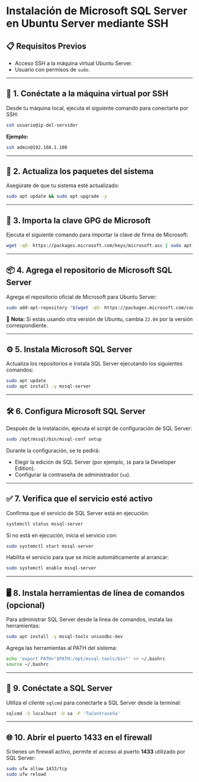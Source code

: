 # Instalación de Microsoft SQL Server en Ubuntu Server mediante SSH

## 📋 **Requisitos Previos**
- Acceso SSH a la máquina virtual Ubuntu Server.
- Usuario con permisos de `sudo`.

---

## 🔐 **1. Conéctate a la máquina virtual por SSH**
Desde tu máquina local, ejecuta el siguiente comando para conectarte por SSH:

```bash
ssh usuario@ip-del-servidor
```

**Ejemplo:**

```bash
ssh admin@192.168.1.100
```

---

## 🔄 **2. Actualiza los paquetes del sistema**
Asegúrate de que tu sistema esté actualizado:

```bash
sudo apt update && sudo apt upgrade -y
```

---

## 🔑 **3. Importa la clave GPG de Microsoft**
Ejecuta el siguiente comando para importar la clave de firma de Microsoft:

```bash
wget -qO- https://packages.microsoft.com/keys/microsoft.asc | sudo apt-key add -
```

---

## 📦 **4. Agrega el repositorio de Microsoft SQL Server**
Agrega el repositorio oficial de Microsoft para Ubuntu Server:

```bash
sudo add-apt-repository "$(wget -qO- https://packages.microsoft.com/config/ubuntu/22.04/mssql-server-2022.list)"
```

🔔 **Nota:** Si estás usando otra versión de Ubuntu, cambia `22.04` por la versión correspondiente.

---

## ⚙️ **5. Instala Microsoft SQL Server**
Actualiza los repositorios e instala SQL Server ejecutando los siguientes comandos:

```bash
sudo apt update
sudo apt install -y mssql-server
```

---

## 🛠️ **6. Configura Microsoft SQL Server**
Después de la instalación, ejecuta el script de configuración de SQL Server:

```bash
sudo /opt/mssql/bin/mssql-conf setup
```

Durante la configuración, se te pedirá:
- Elegir la edición de SQL Server (por ejemplo, `16` para la Developer Edition).
- Configurar la contraseña de administrador (`sa`).

---

## ✅ **7. Verifica que el servicio esté activo**
Confirma que el servicio de SQL Server está en ejecución:

```bash
systemctl status mssql-server
```

Si no está en ejecución, inicia el servicio con:

```bash
sudo systemctl start mssql-server
```

Habilita el servicio para que se inicie automáticamente al arrancar:

```bash
sudo systemctl enable mssql-server
```

---

## 🖥️ **8. Instala herramientas de línea de comandos (opcional)**
Para administrar SQL Server desde la línea de comandos, instala las herramientas:

```bash
sudo apt install -y mssql-tools unixodbc-dev
```

Agrega las herramientas al PATH del sistema:

```bash
echo 'export PATH="$PATH:/opt/mssql-tools/bin"' >> ~/.bashrc
source ~/.bashrc
```

---

## 🔗 **9. Conéctate a SQL Server**
Utiliza el cliente `sqlcmd` para conectarte a SQL Server desde la terminal:

```bash
sqlcmd -S localhost -U sa -P 'TuContraseña'
```

---

## 🌐 **10. Abrir el puerto 1433 en el firewall**
Si tienes un firewall activo, permite el acceso al puerto **1433** utilizado por SQL Server:

```bash
sudo ufw allow 1433/tcp
sudo ufw reload
```

